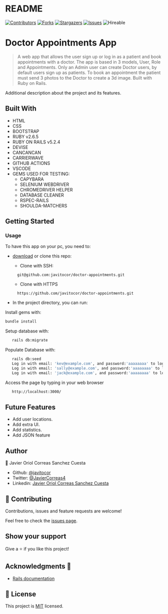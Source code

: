 # README
<!--
This README would normally document whatever steps are necessary to get the
application up and running.

Things you may want to c<!--
*** Thanks for checking out this README Template. If you have a suggestion that would
*** make this better, please fork the repo and create a pull request or simply open
*** an issue with the tag "enhancement".
*** Thanks again! Now go create something AMAZING! :D
-->

<!-- PROJECT SHIELDS -->
<!--
*** I'm using markdown "reference style" links for readability.
*** Reference links are enclosed in brackets [ ] instead of parentheses ( ).
*** See the bottom of this document for the declaration of the reference variables
*** for contributors-url, forks-url, etc. This is an optional, concise syntax you may use.
*** https://www.markdownguide.org/basic-syntax/#reference-style-links
-->
[![Contributors][contributors-shield]][contributors-url] 
[![Forks][forks-shield]][forks-url] 
[![Stargazers][stars-shield]][stars-url] 
[![Issues][issues-shield]][issues-url] 
![Hireable](https://cdn.rawgit.com/hiendv/hireable/master/styles/default/yes.svg) 

# Doctor Appointments App

>  A web app that allows the user sign up or log in as a patient and book appointments with a doctor. The app is based in 3 models, User, Role and Appointments. Only an Admin user can create Doctor users, by default users sign up as patients. To book an appointment the patient must send 3 photos to the Doctor to create a 3d image. Built with Ruby on Rails.

Additional description about the project and its features.

## Built With

- HTML 
- CSS
- BOOTSTRAP
- RUBY v2.6.5
- RUBY ON RAILS v5.2.4
- DEVISE
- CANCANCAN
- CARRIERWAVE
- GITHUB ACTIONS
- VSCODE
- GEMS USED FOR TESTING:
  - CAPYBARA
  - SELENIUM WEBDRIVER
  - CHROMEDRIVER HELPER
  - DATABASE CLEANER
  - RSPEC-RAILS
  - SHOULDA-MATCHERS

## Getting Started

### Usage
To have this app on your pc, you need to:
* [download](https://github.com/javitocor/doctor-appointments/archive/development.zip) or clone this repo:
  - Clone with SSH:
  ```
    git@github.com:javitocor/doctor-appointments.git
  ```
  - Clone with HTTPS
  ```
    https://github.com/javitocor/doctor-appointments.git
  ```

* In the project directory, you can run:

Install gems with:

``` bash
bundle install
```
Setup database with:

``` bash
   rails db:migrate
```

Populate Database with:

``` bash
   rails db:seed
   Log in with email: 'kev@example.com', and password:'aaaaaaaa' to log in as Patient
   Log in with email: 'sally@example.com', and password:'aaaaaaaa' to log in as Doctor
   Log in with email: 'jack@example.com', and password:'aaaaaaaa' to log in as Admin
```
Access the page by typing in your web browser

``` bash
   http://localhost:3000/
```

## Future Features
- Add user locations.
- Add extra UI.
- Add statistics.
- Add JSON feature

## Author

👤 Javier Oriol Correas Sanchez Cuesta 
- Github: [@javitocor](https://github.com/javitocor) 
- Twitter: [@JavierCorreas4](https://twitter.com/JavierCorreas4) 
- Linkedin: [Javier Oriol Correas Sanchez Cuesta](https://www.linkedin.com/in/javier-correas-sanchez-cuesta-15289482/) 

## 🤝 Contributing

Contributions, issues and feature requests are welcome!

Feel free to check the [issues page](https://github.com/javitocor/doctor-appointments/issues).

## Show your support

Give a ⭐️ if you like this project!

## Acknowledgments 🚀

- [Rails documentation](https://guides.rubyonrails.org/)

## 📝 License

This project is [MIT](lic.url) licensed.

<!-- MARKDOWN LINKS & IMAGES -->
<!-- https://www.markdownguide.org/basic-syntax/#reference-style-links -->
[contributors-shield]: https://img.shields.io/github/contributors/javitocor/doctor-appointments.svg?style=flat-square
[contributors-url]: https://github.com/javitocor/doctor-appointments/graphs/contributors
[forks-shield]: https://img.shields.io/github/forks/javitocor/doctor-appointments.svg?style=flat-square
[forks-url]: https://github.com/javitocor/doctor-appointments/network/members
[stars-shield]: https://img.shields.io/github/stars/javitocor/doctor-appointments.svg?style=flat-square
[stars-url]: https://github.com/javitocor/doctor-appointments/stargazers
[issues-shield]: https://img.shields.io/github/issues/javitocor/doctor-appointments.svg?style=flat-square
[issues-url]: https://github.com/javitocor/doctor-appointments/issuesover:



